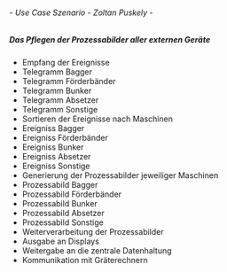 ###### - Use Case Szenario - Zoltan Puskely - 
##### Das Pflegen der Prozessabilder aller externen Geräte
- Empfang der Ereignisse 
 - Telegramm Bagger
 - Telegramm Förderbänder
 - Telegramm Bunker 
 - Telegramm Absetzer
 - Telegramm Sonstige
- Sortieren der Ereignisse nach Maschinen
 - Ereigniss Bagger
 - Ereigniss Förderbänder
 - Ereigniss Bunker 
 - Ereigniss Absetzer
 - Ereigniss Sonstige
- Generierung der Prozessabilder jeweiliger Maschinen
 - Prozessabild Bagger
 - Prozessabild Förderbänder
 - Prozessabild Bunker 
 - Prozessabild Absetzer
 - Prozessabild Sonstige
- Weiterverarbeitung der Prozessabilder
 - Ausgabe an Displays
 - Weitergabe an die zentrale Datenhaltung
 - Kommunikation mit Gräterechnern